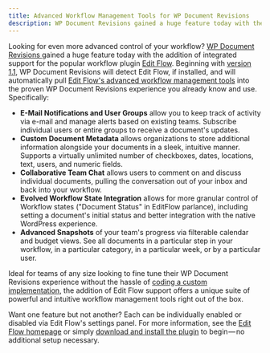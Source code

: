 ```yaml
---
title: Advanced Workflow Management Tools for WP Document Revisions
description: WP Document Revisions gained a huge feature today with the addition of integrated support for the popular workflow plugin Edit Flow
---
```


Looking for even more advanced control of your workflow? [WP Document Revisions ](//ben.balter.com/2011/08/29/wp-document-revisions-document-management-version-control-wordpress/ "WP Document Revisions — Document Management & Version Control for WordPress")gained a huge feature today with the addition of integrated support for the popular workflow plugin [Edit Flow](http://editflow.org). Beginning with [version 1.1](http://wordpress.org/extend/plugins/wp-document-revisions/), WP Document Revisions will detect Edit Flow, if installed, and will automatically pull [Edit Flow's advanced workflow management tools](http://wordpress.org/extend/plugins/edit-flow/screenshots/) into the proven WP Document Revisions experience you already know and use. Specifically:

* **E-Mail Notifications and User Groups** allow you to keep track of activity via e-mail and manage alerts based on existing teams. Subscribe individual users or entire groups to receive a document's updates.
* **Custom Document Metadata** allows organizations to store additional information alongside your documents in a sleek, intuitive manner. Supports a virtually unlimited number of checkboxes, dates, locations, text, users, and numeric fields.
* **Collaborative Team Chat** allows users to comment on and discuss individual documents, pulling the conversation out of your inbox and back into your workflow.
* **Evolved Workflow State Integration** allows for more granular control of Workflow states ("Document Status" in EditFlow parlance), including setting a document's initial status and better integration with the native WordPress experience.
* **Advanced Snapshots** of your team's progress via filterable calendar and budget views. See all documents in a particular step in your workflow, in a particular category, in a particular week, or by a particular user.

Ideal for teams of any size looking to fine tune their WP Document Revisions experience without the hassle of [coding a custom implementation](https://github.com/benbalter/WP-Document-Revisions-Code-Cookbook), the addition of Edit Flow support offers a unique suite of powerful and intuitive workflow management tools right out of the box.

Want one feature but not another? Each can be individually enabled or disabled via Edit Flow's settings panel. For more information, see the [Edit Flow homepage](http://editflow.org/) or simply [download and install the plugin](http://wordpress.org/extend/plugins/edit-flow/) to begin — no additional setup necessary.
